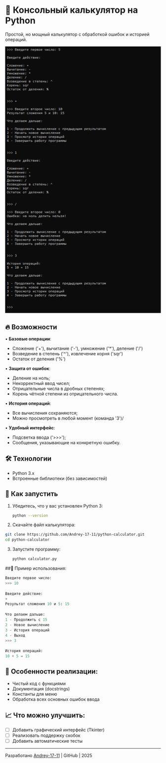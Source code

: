 # 🧮 Консольный калькулятор на Python

Простой, но мощный калькулятор с обработкой ошибок и историей операций.

![Скриншот калькулятора](Calculator.png)

## 🔥 Возможности

• **Базовые операции**: 
  - Сложение ('+'), вычитание ('-'), умножение ('*'), деление ('/')
  - Возведение в степень ('^'), извлечение корня ('sqr')
  - Остаток от деления ('%')
  
• **Защита от ошибок**:
  - Деление на ноль;
  - Некорректный ввод чисел;
  - Отрицательные числа в дробных степенях;
  - Корень чётной степени из отрицательного числа.

• **История операций**:
  - Все вычисления сохраняются;
  - Можно просмотреть в любой момент (команда '3')/

• **Удобный интерфейс**:
  - Подсветка ввода ('>>>');
  - Сообщения, указывающие на конкретную ошибку.

## 🛠 Технологии

- Python 3.x
- Встроенные библиотеки (без зависимостей)

## 🚀 Как запустить

1. Убедитесь, что у вас установлен Python 3:
   ```bash 
   python --version
   ```

2. Скачайте файл калькулятора:
  ```bash
  git clone https://github.com/Andrey-17-11/python-calculator.git
  cd python-calculator
  ```

3. Запустите программу:
   ```bash
   python calculator.py
   ```

##📝 Пример использования:

```python
Введите первое число:
>>> 10

Введите действие: 
+
Результат сложения 10 и 5: 15

Что делаем дальше:
1 - Продолжить с 15
2 - Новое вычисление
3 - История операций
4 - Выход
>>> 3

История операций:
10 + 5 = 15
```


## 📌 Особенности реализации:

- Чистый код с функциями
- Документация (docstrings)
- Константы для меню
- Обработка всех основных ошибок ввода


## 📈 Что можно улучшить:

- [ ] Добавить графический интерфейс (Tkinter)
- [ ] Реализовать поддержку скобок
- [ ] Добавить автоматические тесты

---

Разработано [Andrey-17-11](https://github.com/Andrey-17-11) | GitHub | 2025

